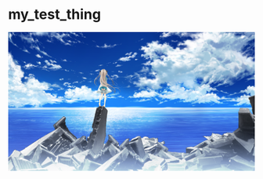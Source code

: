 # my_test_thing

<a href="https://dak.gg/er">
            <img src="static/imgs/ATRI (13).png">
</a>